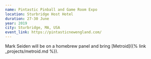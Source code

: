 ```yaml
---
name: Pintastic Pinball and Game Room Expo
location: Sturbridge Host Hotel
duration: 27-30 June
year: 2019
city: Sturbridge, MA, USA
event_link: https://pintasticnewengland.com/
---
```

Mark Seiden will be on a homebrew panel and bring [Metroid]({% link _projects/metroid.md %}).
